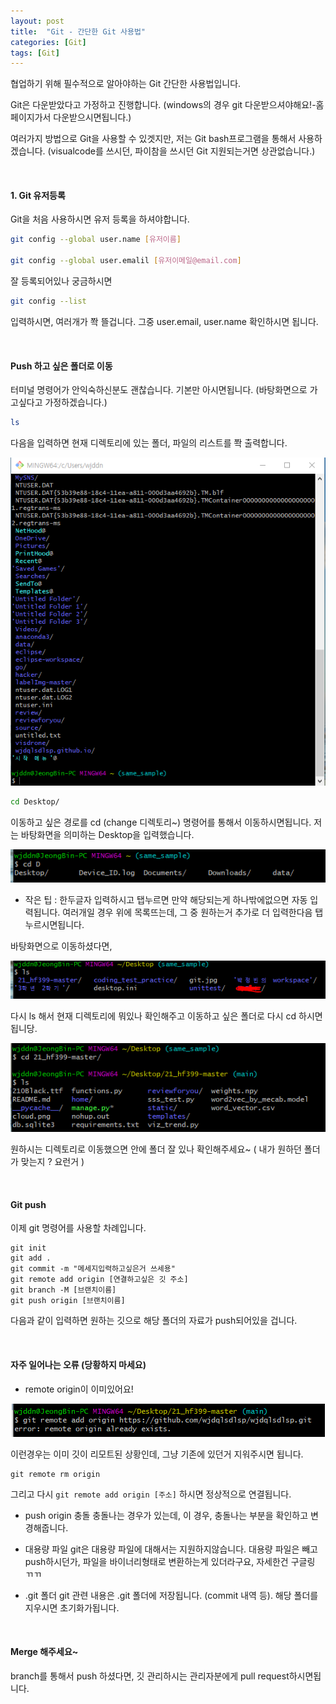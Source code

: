 ```yaml
---
layout: post
title:  "Git - 간단한 Git 사용법"
categories: [Git]
tags: [Git]
---
```


협업하기 위해 필수적으로 알아야하는 Git 간단한 사용법입니다.

Git은 다운받았다고 가정하고 진행합니다. (windows의 경우 git 다운받으셔야해요!-홈페이지가서 다운받으시면됩니다.)

여러가지 방법으로 Git을 사용할 수 있겟지만, 저는 Git bash프로그램을 통해서 사용하겠습니다. (visualcode를 쓰시던, 파이참을 쓰시던 Git 지원되는거면 상관없습니다.)

<br>

#### 1. Git 유저등록
Git을 처음 사용하시면 유저 등록을 하셔야합니다.


```bash
git config --global user.name [유저이름]

git config --global user.emalil [유저이메일@email.com]
```

잘 등록되어있나 궁금하시면

```bash
git config --list
```

입력하시면, 여러개가 쫙 뜰겁니다. 그중 user.email, user.name 확인하시면 됩니다.

<br>

#### Push 하고 싶은 폴더로 이동

터미널 명령어가 안익숙하신분도 괜찮습니다. 기본만 아시면됩니다. (바탕화면으로 가고싶다고 가정하겠습니다.)

```bash
ls
```

다음을 입력하면 현재 디렉토리에 있는 폴더, 파일의 리스트를 쫙 출력합니다.

<p align="center"><img src="/assets/img/post_img/git1.PNG"></p>

```bash
cd Desktop/
```

이동하고 싶은 경로를 cd (change 디렉토리~) 명령어를 통해서 이동하시면됩니다. 저는 바탕화면을 의미하는 Desktop을 입력했습니다.

<p align="center"><img src="/assets/img/post_img/my_aws12.PNG"></p>

- 작은 팁 : 한두글자 입력하시고 탭누르면 만약 해당되는게 하나밖에없으면 자동 입력됩니다. 여러개일 경우 위에 목록뜨는데, 그 중 원하는거 추가로 더 입력한다음 탭누르시면됩니다.



바탕화면으로 이동하셨다면,

<p align="center"><img src="/assets/img/post_img/git2.PNG"></p>

다시 ls 해서 현재 디렉토리에 뭐있나 확인해주고 이동하고 싶은 폴더로 다시 cd 하시면됩니당.

<p align="center"><img src="/assets/img/post_img/git3.PNG"></p>

원하시는 디렉토리로 이동했으면 안에 폴더 잘 있나 확인해주세요~ ( 내가 원하던 폴더가 맞는지 ? 요런거 )

<br>

#### Git push

이제 git 명령어를 사용할 차례입니다.

```shell
git init
git add .
git commit -m "메세지입력하고싶은거 쓰세용"
git remote add origin [연결하고싶은 깃 주소]
git branch -M [브랜치이름]
git push origin [브랜치이름]
```

다음과 같이 입력하면 원하는 깃으로 해당 폴더의 자료가 push되어있을 겁니다.

<br>

#### 자주 일어나는 오류 (당황하지 마세요)

- remote origin이 이미있어요!

<p align="center"><img src="/assets/img/post_img/git4.PNG"></p>


이런경우는 이미 깃이 리모트된 상황인데, 그냥 기존에 있던거 지워주시면 됩니다.

```shell
git remote rm origin
```

그리고 다시 `git remote add origin [주소]` 하시면 정상적으로 연결됩니다.


- push origin 충돌
충돌나는 경우가 있는데, 이 경우, 충돌나는 부분을 확인하고 변경해줍니다.


- 대용량 파일
git은 대용량 파일에 대해서는 지원하지않습니다. 대용량 파일은 빼고 push하시던가, 파일을 바이너리형태로 변환하는게 있더라구요, 자세한건 구글링 ㄲㄲ

- .git 폴더
git 관련 내용은 .git 폴더에 저장됩니다. (commit 내역 등). 해당 폴더를 지우시면 초기화가됩니다.

<br>

#### Merge 해주세요~

branch를 통해서 push 하셨다면, 깃 관리하시는 관리자분에게 pull request하시면됩니다.
<br>
